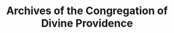 ---
layout: repo
title: "Archives of the Congregation of Divine Providence"
id: 17730
permalink: repos/17730/
---
